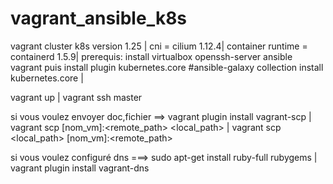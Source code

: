# vagrant_ansible_k8s
vagrant cluster k8s version 1.25 | cni = cilium 1.12.4| container runtime = containerd 1.5.9|
prerequis: install virtualbox openssh-server ansible vagrant 
puis install plugin kubernetes.core
#ansible-galaxy collection install kubernetes.core |

vagrant up |
vagrant ssh master 


si vous voulez envoyer doc,fichier ==>
vagrant plugin install vagrant-scp |
vagrant scp [nom_vm]:<remote_path>  <local_path> |
vagrant scp <local_path> [nom_vm]:<remote_path>


si vous voulez configuré dns ===>  sudo apt-get install ruby-full rubygems | vagrant plugin install vagrant-dns 
